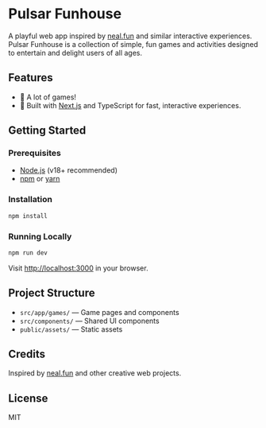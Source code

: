 # Pulsar Funhouse

A playful web app inspired by [neal.fun](https://neal.fun) and similar interactive experiences. Pulsar Funhouse is a collection of simple, fun games and activities designed to entertain and delight users of all ages.

## Features
- 🧩 A lot of games!
- 🚀 Built with [Next.js](https://nextjs.org/) and TypeScript for fast, interactive experiences.

## Getting Started

### Prerequisites
- [Node.js](https://nodejs.org/) (v18+ recommended)
- [npm](https://www.npmjs.com/) or [yarn](https://yarnpkg.com/)

### Installation
```bash
npm install
```

### Running Locally
```bash
npm run dev
```
Visit [http://localhost:3000](http://localhost:3000) in your browser.

## Project Structure
- `src/app/games/` — Game pages and components
- `src/components/` — Shared UI components
- `public/assets/` — Static assets

## Credits
Inspired by [neal.fun](https://neal.fun) and other creative web projects.

## License
MIT
